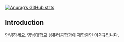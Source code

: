 [![Anurag's GitHub stats](https://github-readme-stats.vercel.app/api?username=qwertyLEEJK)](https://github.com/anuraghazra/github-readme-stats)


## Introduction
안녕하세요. 영남대학교 컴퓨터공학과에 재학중인 이준규입니다.

<!--
**qwertyLEEJK/qwertyLEEJK** is a ✨ _special_ ✨ repository because its `README.md` (this file) appears on your GitHub profile.

Here are some ideas to get you started:

- 🔭 I’m currently working on ...
- 🌱 I’m currently learning ...
- 👯 I’m looking to collaborate on ...
- 🤔 I’m looking for help with ...
- 💬 Ask me about ...
- 📫 How to reach me: ...
- 😄 Pronouns: ...
- ⚡ Fun fact: ...
-->
